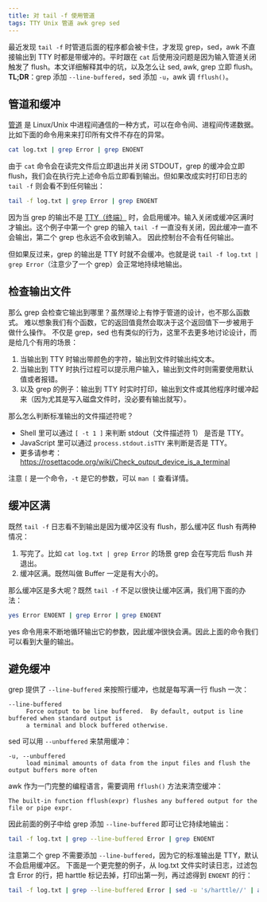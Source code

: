 ```yaml
---
title: 对 tail -f 使用管道
tags: TTY Unix 管道 awk grep sed
---
```


最近发现 `tail -f` 时管道后面的程序都会被卡住，才发现 grep，sed，awk 不直接输出到 TTY 时都是带缓冲的。平时跟在 `cat` 后使用没问题是因为输入管道关闭触发了 flush。本文详细解释其中的坑，以及怎么让 sed, awk, grep 立即 flush。
**TL;DR**：grep 添加 `--line-buffered`，sed 添加 `-u`，awk 调 `fflush()`。

<!--more-->

## 管道和缓冲

[管道][pipe] 是 Linux/Unix 中进程间通信的一种方式，可以在命令间、进程间传递数据。比如下面的命令用来来打印所有文件不存在的异常。

```bash
cat log.txt | grep Error | grep ENOENT
```

由于 `cat` 命令会在读完文件后立即退出并关闭 STDOUT，grep 的缓冲会立即 flush，我们会在执行完上述命令后立即看到输出。但如果改成实时打印日志的 `tail -f` 则会看不到任何输出：

```bash
tail -f log.txt | grep Error | grep ENOENT
```

因为当 grep 的输出不是 [TTY（终端）][tty] 时，会启用缓冲。输入关闭或缓冲区满时才输出。这个例子中第一个 grep 的输入 `tail -f` 一直没有关闭，因此缓冲一直不会输出，第二个 grep 也永远不会收到输入。
因此控制台不会有任何输出。

但如果反过来，grep 的输出是 TTY 时就不会缓冲。也就是说 `tail -f log.txt | grep Error`（注意少了一个 grep）会正常地持续地输出。

## 检查输出文件

那么 grep 会检查它输出到哪里？虽然理论上有悖于管道的设计，也不那么函数式。
难以想象我们有个函数，它的返回值竟然会取决于这个返回值下一步被用于做什么操作。
不仅是 grep，sed 也有类似的行为，这里不去更多地讨论设计，而是给几个有用的场景：

1. 当输出到 TTY 时输出带颜色的字符，输出到文件时输出纯文本。
2. 当输出到 TTY 时执行过程可以提示用户输入，输出到文件时则需要使用默认值或者报错。
3. 以及 grep 的例子：输出到 TTY 时实时打印，输出到文件或其他程序时缓冲起来（因为尤其是写入磁盘文件时，没必要有输出就写）。

那么怎么判断标准输出的文件描述符呢？

- Shell 里可以通过 `[ -t 1 ]` 来判断 stdout（文件描述符 1） 是否是 TTY。
- JavaScript 里可以通过 `process.stdout.isTTY` 来判断是否是 TTY。
- 更多请参考：<https://rosettacode.org/wiki/Check_output_device_is_a_terminal>

注意 `[` 是一个命令，`-t` 是它的参数，可以 `man [` 查看详情。

## 缓冲区满

既然 `tail -f` 日志看不到输出是因为缓冲区没有 flush，那么缓冲区 flush 有两种情况：

1. 写完了。比如 `cat log.txt | grep Error` 的场景 grep 会在写完后 flush 并退出。
2. 缓冲区满。既然叫做 Buffer 一定是有大小的。

那么缓冲区是多大呢？既然 `tail -f` 不足以很快让缓冲区满，我们用下面的办法：

```bash
yes Error ENOENT | grep Error | grep ENOENT
```

yes 命令用来不断地循环输出它的参数，因此缓冲很快会满。因此上面的命令我们可以看到大量的输出。

## 避免缓冲

grep 提供了 `--line-buffered` 来按照行缓冲，也就是每写满一行 flush 一次：

```
--line-buffered
     Force output to be line buffered.  By default, output is line buffered when standard output is
     a terminal and block buffered otherwise.
```

sed 可以用 `--unbuffered` 来禁用缓冲：

```
-u, --unbuffered
     load minimal amounts of data from the input files and flush the output buffers more often
```

awk 作为一门完整的编程语言，需要调用 `fflush()` 方法来清空缓冲：

```
The built-in function fflush(expr) flushes any buffered output for the file or pipe expr.
```

因此前面的例子中给 grep 添加 `--line-buffered` 即可让它持续地输出：

```bash
tail -f log.txt | grep --line-buffered Error | grep ENOENT
```

注意第二个 grep 不需要添加 `--line-buffered`，因为它的标准输出是 TTY，默认不会启用缓冲区。
下面是一个更完整的例子，从 log.txt 文件实时读日志，过滤包含 Error 的行，把 harttle 标记去掉，打印出第一列，再过滤得到 `ENOENT` 的行：

```bash
tail -f log.txt | grep --line-buffered Error | sed -u 's/harttle//' | awk '${print $1; fflush()}' | grep ENOENT
```

[pipe]: https://man7.org/linux/man-pages/man2/pipe2.2.html
[tty]: /2016/06/08/shell-config-files.html